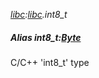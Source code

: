 _[libc](../../modules/libc/libc-module.md):[libc](../../modules/libc/libc-module.md).int8\_t_
##### Alias int8\_t:[Byte](../../modules/wonkey/wonkey-types-byte.md)
C/C++ 'int8_t' type
